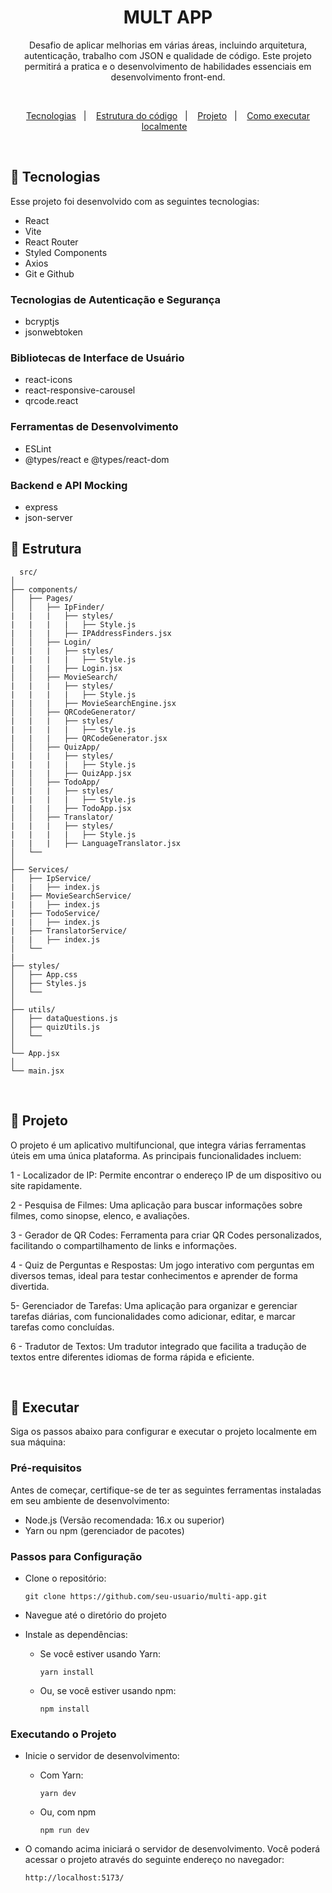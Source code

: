 <h1 align="center"> MULT APP </h1>

<p align="center">
Desafio de aplicar melhorias em várias áreas, incluindo arquitetura, autenticação, trabalho com JSON e qualidade de código. Este projeto permitirá a pratica e o desenvolvimento de habilidades essenciais em desenvolvimento front-end.
</p>
<br>
<p align="center">
  <a href="#-tecnologias">Tecnologias</a>&nbsp;&nbsp;&nbsp;|&nbsp;&nbsp;&nbsp;
  <a href="#-estrutura">Estrutura do código</a>&nbsp;&nbsp;&nbsp;|&nbsp;&nbsp;&nbsp;
  <a href="#-projeto">Projeto</a>&nbsp;&nbsp;&nbsp;|&nbsp;&nbsp;&nbsp;
  <a href="#-executar">Como executar localmente</a>&nbsp;&nbsp;&nbsp;
</p>
<br>

## 🚀 Tecnologias

Esse projeto foi desenvolvido com as seguintes tecnologias:

- React
- Vite
- React Router
- Styled Components
- Axios
- Git e Github

### Tecnologias de Autenticação e Segurança

- bcryptjs
- jsonwebtoken

### Bibliotecas de Interface de Usuário
- react-icons
- react-responsive-carousel
- qrcode.react

### Ferramentas de Desenvolvimento
- ESLint
- @types/react e @types/react-dom

### Backend e API Mocking
- express
- json-server


## 📝 Estrutura

```
  src/
│
├── components/
│   ├── Pages/
│   │   ├── IpFinder/
|   |   |   ├── styles/
|   |   |   |   ├── Style.js
|   |   |   ├── IPAddressFinders.jsx
│   │   ├── Login/
|   |   |   ├── styles/
|   |   |   |   ├── Style.js
|   |   |   ├── Login.jsx
│   │   ├── MovieSearch/
|   |   |   ├── styles/
|   |   |   |   ├── Style.js
|   |   |   ├── MovieSearchEngine.jsx
│   │   ├── QRCodeGenerator/
|   |   |   ├── styles/
|   |   |   |   ├── Style.js
|   |   |   ├── QRCodeGenerator.jsx
│   │   ├── QuizApp/
|   |   |   ├── styles/
|   |   |   |   ├── Style.js
|   |   |   ├── QuizApp.jsx
│   │   ├── TodoApp/
|   |   |   ├── styles/
|   |   |   |   ├── Style.js
|   |   |   ├── TodoApp.jsx
│   │   ├── Translator/
|   |   |   ├── styles/
|   |   |   |   ├── Style.js
|   |   |   ├── LanguageTranslator.jsx
│   └──
│
├── Services/
│   ├── IpService/
|   |   ├── index.js
|   ├── MovieSearchService/
|   |   ├── index.js
|   ├── TodoService/
|   |   ├── index.js
|   ├── TranslatorService/
|   |   ├── index.js
│   └──
|
├── styles/
│   ├── App.css
│   ├── Styles.js
│   └──
│
├── utils/
│   ├── dataQuestions.js
│   ├── quizUtils.js
│   └──
│
└── App.jsx
│
└── main.jsx

```
<br>

## 🚀 Projeto

O projeto é um aplicativo multifuncional, que integra várias ferramentas úteis em uma única plataforma. As principais funcionalidades incluem:

1 - Localizador de IP: Permite encontrar o endereço IP de um dispositivo ou site rapidamente.

2 - Pesquisa de Filmes: Uma aplicação para buscar informações sobre filmes, como sinopse, elenco, e avaliações.

3 - Gerador de QR Codes: Ferramenta para criar QR Codes personalizados, facilitando o compartilhamento de links e informações.

4 - Quiz de Perguntas e Respostas: Um jogo interativo com perguntas em diversos temas, ideal para testar conhecimentos e aprender de forma divertida.

5- Gerenciador de Tarefas: Uma aplicação para organizar e gerenciar tarefas diárias, com funcionalidades como adicionar, editar, e marcar tarefas como concluídas.

6 - Tradutor de Textos: Um tradutor integrado que facilita a tradução de textos entre diferentes idiomas de forma rápida e eficiente.

<br>

## 🚀 Executar
Siga os passos abaixo para configurar e executar o projeto localmente em sua máquina:

### Pré-requisitos
Antes de começar, certifique-se de ter as seguintes ferramentas instaladas em seu ambiente de desenvolvimento:

- Node.js (Versão recomendada: 16.x ou superior)
- Yarn ou npm (gerenciador de pacotes)
 
### Passos para Configuração

- Clone o repositório:
  ```
  git clone https://github.com/seu-usuario/multi-app.git
  ```
- Navegue até o diretório do projeto

- Instale as dependências:
  - Se você estiver usando Yarn:
   
    ```
    yarn install
    ```
  - Ou, se você estiver usando npm:
   
    ```
    npm install
    ```

### Executando o Projeto

- Inicie o servidor de desenvolvimento:
  - Com Yarn:

    ```
    yarn dev
    ```
    
  - Ou, com npm

    ```
    npm run dev
    ```

- O comando acima iniciará o servidor de desenvolvimento. Você poderá acessar o projeto através do seguinte endereço no navegador:
  
  ```
  http://localhost:5173/
  ```
